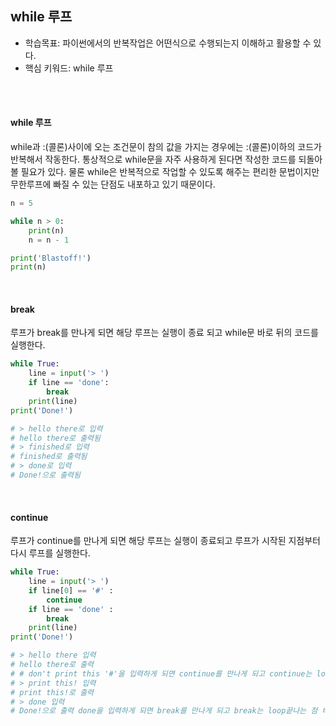 ## while 루프

- 학습목표: 파이썬에서의 반복작업은 어떤식으로 수행되는지 이해하고 활용할 수 있다.
- 핵심 키워드: while 루프

<br></br>

#### while 루프

while과 :(콜론)사이에 오는 조건문이 참의 값을 가지는 경우에는 :(콜론)이하의 코드가 반복해서 작동한다.
통상적으로 while문을 자주 사용하게 된다면 작성한 코드를 되돌아볼 필요가 있다. 물론 while은 반복적으로 작업할 수 있도록 해주는 편리한 문법이지만 무한루프에 빠질 수 있는 단점도 내포하고 있기 때문이다.

```python
n = 5

while n > 0:
    print(n)
    n = n - 1

print('Blastoff!')
print(n)
```

<br/>

#### break

루프가 break를 만나게 되면 해당 루프는 실행이 종료 되고 while문 바로 뒤의 코드를 실행한다.

```python
while True:
    line = input('> ') 
    if line == 'done':
        break
    print(line)
print('Done!')

# > hello there로 입력
# hello there로 출력됨
# > finished로 입력
# finished로 출력됨
# > done로 입력
# Done!으로 출력됨
```
<br/>

#### continue

루프가 continue를 만나게 되면 해당 루프는 실행이 종료되고 루프가 시작된 지점부터 다시 루프를 실행한다.

```python
while True:
    line = input('> ')
    if line[0] == '#' :
        continue
    if line == 'done' :
        break
    print(line)
print('Done!')

# > hello there 입력
# hello there로 출력
# # don't print this '#'을 입력하게 되면 continue를 만나게 되고 continue는 loop의 시작점으로 다시 돌아가서 loop를 실행하게 됩니다.
# > print this! 입력
# print this!로 출력
# > done 입력
# Done!으로 출력 done을 입력하게 되면 break를 만나게 되고 break는 loop끝나는 점 바로 다음에 오는 코드를 실행하게 됩니다.
```

<br/>